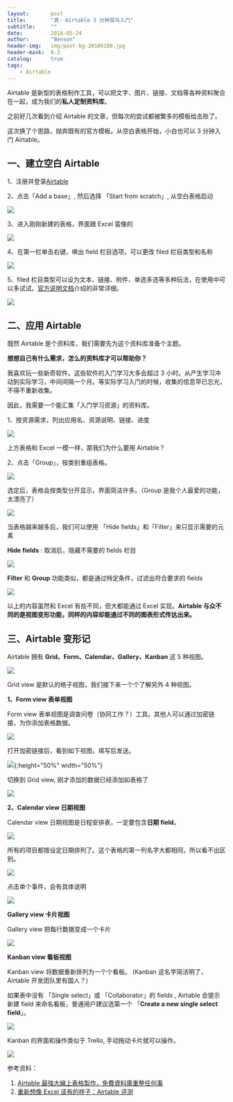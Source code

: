 ```yaml
---
layout:       post
title:        "真· Airtable 3 分钟菜鸟入门"
subtitle:     ""
date:         2018-05-24
author:       "Benson"
header-img:   img/post-bg-20180108.jpg
header-mask:  0.3
catalog:      true
tags:
    - Airtable
---
```

Airtable 是新型的表格制作工具，可以把文字、图片、链接、文档等各种资料聚合在一起，成为我们的**私人定制资料库**。

之前好几次看到介绍 Airtable 的文章，但每次的尝试都被繁多的模板给击败了。

这次换了个思路，抛弃既有的官方模板。从空白表格开始，小白也可以 3 分钟入门 Airtable。



## 一、建立空白 Airtable 

1、注册并登录[Airtable](https://airtable.com/)

2、点击「Add a base」, 然后选择 「Start from scratch」, 从空白表格启动

![](http://tc.seoipo.com/20180524095238.png)

3、进入刚刚新建的表格，界面跟 Excel 蛮像的

![](http://tc.seoipo.com/20180524095557.png)

4、在第一栏单击右键，唤出 field 栏目选项，可以更改 filed 栏目类型和名称

![](http://tc.seoipo.com/20180524095935.png)

5、filed 栏目类型可以设为文本、链接、附件、单选多选等多种玩法，在使用中可以多试试。[官方说明文档](https://support.airtable.com/hc/en-us/articles/203229705)介绍的非常详细。

![](http://tc.seoipo.com/20180524100437.png)



## 二、应用 Airtable 

既然 Airtable 是个资料库，我们需要先为这个资料库准备个主题。

**想想自己有什么需求，怎么的资料库才可以帮助你？**

我喜欢玩一些新奇软件。这些软件的入门学习大多会超过 3 小时。从产生学习冲动到实际学习，中间间隔一个月。等实际学习入门的时候，收集的信息早已忘光，不得不重新收集。

因此，我需要一个能汇集「入门学习资源」的资料库。

1、按资源需求，列出应用名、资源说明、链接、进度

![](http://tc.seoipo.com/20180524102247.png)

上方表格和 Excel 一模一样，那我们为什么要用 Airtable？

2、点击「Group」，按类别重组表格。

![](http://tc.seoipo.com/20180524102641.png)

选定后，表格会按类型分开显示，界面简洁许多。（Group 是我个人最爱的功能，太漂亮了）

![](http://tc.seoipo.com/20180524102740.png)

当表格越来越多后，我们可以使用 「Hide fields」和「Filter」来只显示需要的元素

**Hide fields** : 取消后，隐藏不需要的 fields 栏目 

![](http://tc.seoipo.com/20180524104251.png)

**Filter** 和 **Group** 功能类似，都是通过特定条件，过滤出符合要求的 fields

![](http://tc.seoipo.com/20180524105035.png)

以上的内容虽然和 Excel 有些不同，但大都能通过 Excel 实现。**Airtable 与众不同的是视图变形功能，同样的内容却能通过不同的图表形式传达出来。**



## 三、Airtable 变形记

Airtable 拥有 **Grid、Form、Calendar、Gallery、Kanban** 这 5 种视图。

![](http://tc.seoipo.com/20180524110129.png)

Grid view 是默认的格子视图，我们接下来一个个了解另外 4 种视图。



**1、Form view 表单视图**

Form view 表单视图是调查问卷（协同工作？）工具。其他人可以通过加密链接，为你添加表格数据。

![](http://tc.seoipo.com/20180524112225.png)

打开加密链接后，看到如下视图，填写后发送。

![](http://tc.seoipo.com/20180524112534.png){:height="50%" width="50%"}

切换到 Grid view, 刚才添加的数据已经添加如表格了

![](http://tc.seoipo.com/20180524112659.png)



**2、Calendar view 日期视图**

Calendar view 日期视图是日程安排表，一定要包含**日期 field**。

![](http://tc.seoipo.com/20180524111028.png)

所有的项目都按设定日期排列了。这个表格的第一列名字大都相同，所以看不出区别。

![](http://tc.seoipo.com/20180524111455.png)

点击单个事件，会有具体说明

![](http://tc.seoipo.com/20180524111716.png)



**Gallery view 卡片视图**

Gallery view 把每行数据变成一个卡片

![](http://tc.seoipo.com/20180524113003.png)



**Kanban view 看板视图**

Kanban view 将数据重新排列为一个个看板。 (Kanban 这名字简洁明了，Airtable 开发团队里有国人？) 

如果表中没有 「Single select」或 「Collaborator」的 fields , Airtable 会提示新建 field 来命名看板，普通用户建议选第一个 「**Create a new single select field**」。

![](http://tc.seoipo.com/20180524113513.png)

Kanban 的界面和操作类似于 Trello, 手动拖动卡片就可以操作。

![](http://tc.seoipo.com/20180524114139.png)



参考资料：

1. [Airtable 最強大線上表格製作，免費資料庫重整任何事](http://www.playpcesor.com/2016/06/airtable.html)
2. [重新想像 Excel 该有的样子：Airtable 评测](https://sspai.com/post/36402)